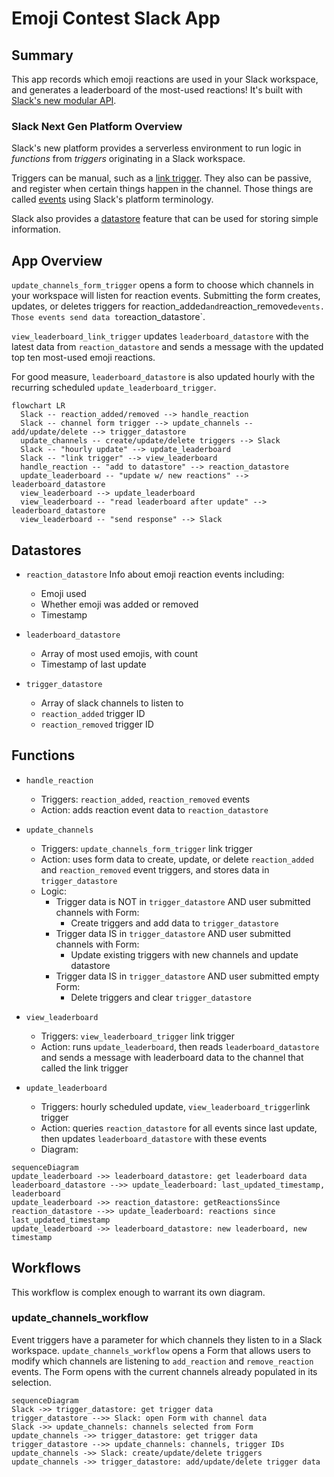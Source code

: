 # Emoji Contest Slack App

## Summary

This app records which emoji reactions are used in your Slack workspace, and
generates a leaderboard of the most-used reactions! It's built with
[Slack's new modular API](https://api.slack.com/future).

### Slack Next Gen Platform Overview

Slack's new platform provides a serverless environment to run logic in
_functions_ from _triggers_ originating in a Slack workspace.

Triggers can be manual, such as a
[link trigger](https://api.slack.com/future/triggers/link). They also can be
passive, and register when certain things happen in the channel. Those things
are called [events](https://api.slack.com/future/triggers/event) using Slack's
platform terminology.

Slack also provides a [datastore](https://api.slack.com/future/datastores)
feature that can be used for storing simple information.

## App Overview

`update_channels_form_trigger` opens a form to choose which channels in your
workspace will listen for reaction events. Submitting the form creates, updates,
or deletes triggers for
reaction_added`and`reaction_removed`events. Those events send data to`reaction_datastore`.

`view_leaderboard_link_trigger` updates `leaderboard_datastore` with the latest
data from `reaction_datastore` and sends a message with the updated top ten
most-used emoji reactions.

For good measure, `leaderboard_datastore` is also updated hourly with the
recurring scheduled `update_leaderboard_trigger`.

```mermaid
flowchart LR
  Slack -- reaction_added/removed --> handle_reaction
  Slack -- channel form trigger --> update_channels -- add/update/delete --> trigger_datastore
  update_channels -- create/update/delete triggers --> Slack
  Slack -- "hourly update" --> update_leaderboard
  Slack -- "link trigger" --> view_leaderboard
  handle_reaction -- "add to datastore" --> reaction_datastore
  update_leaderboard -- "update w/ new reactions" --> leaderboard_datastore
  view_leaderboard --> update_leaderboard
  view_leaderboard -- "read leaderboard after update" --> leaderboard_datastore
  view_leaderboard -- "send response" --> Slack
```

## Datastores

- `reaction_datastore` Info about emoji reaction events including:

  - Emoji used
  - Whether emoji was added or removed
  - Timestamp

- `leaderboard_datastore`

  - Array of most used emojis, with count
  - Timestamp of last update

- `trigger_datastore`
  - Array of slack channels to listen to
  - `reaction_added` trigger ID
  - `reaction_removed` trigger ID

## Functions

- `handle_reaction`

  - Triggers: `reaction_added`, `reaction_removed` events
  - Action: adds reaction event data to `reaction_datastore`

- `update_channels`

  - Triggers: `update_channels_form_trigger` link trigger
  - Action: uses form data to create, update, or delete `reaction_added` and
    `reaction_removed` event triggers, and stores data in `trigger_datastore`
  - Logic:
    - Trigger data is NOT in `trigger_datastore` AND user submitted channels
      with Form:
      - Create triggers and add data to `trigger_datastore`
    - Trigger data IS in `trigger_datastore` AND user submitted channels with
      Form:
      - Update existing triggers with new channels and update datastore
    - Trigger data IS in `trigger_datastore` AND user submitted empty Form:
      - Delete triggers and clear `trigger_datastore`

- `view_leaderboard`

  - Triggers: `view_leaderboard_trigger` link trigger
  - Action: runs `update_leaderboard`, then reads `leaderboard_datastore` and
    sends a message with leaderboard data to the channel that called the link
    trigger

- `update_leaderboard`

  - Triggers: hourly scheduled update, `view_leaderboard_trigger`link trigger
  - Action: queries `reaction_datastore` for all events since last update, then
    updates `leaderboard_datastore` with these events
  - Diagram:

```mermaid
sequenceDiagram
update_leaderboard ->> leaderboard_datastore: get leaderboard data
leaderboard_datastore -->> update_leaderboard: last_updated_timestamp, leaderboard
update_leaderboard ->> reaction_datastore: getReactionsSince
reaction_datastore -->> update_leaderboard: reactions since last_updated_timestamp
update_leaderboard ->> leaderboard_datastore: new leaderboard, new timestamp
```

## Workflows

This workflow is complex enough to warrant its own diagram.

### update_channels_workflow

Event triggers have a parameter for which channels they listen to in a Slack
workspace. `update_channels_workflow` opens a Form that allows users to modify
which channels are listening to `add_reaction` and `remove_reaction` events. The
Form opens with the current channels already populated in its selection.

```mermaid
sequenceDiagram
Slack ->> trigger_datastore: get trigger data
trigger_datastore -->> Slack: open Form with channel data
Slack ->> update_channels: channels selected from Form
update_channels ->> trigger_datastore: get trigger data
trigger_datastore -->> update_channels: channels, trigger IDs
update_channels ->> Slack: create/update/delete triggers
update_channels ->> trigger_datastore: add/update/delete trigger data
```
